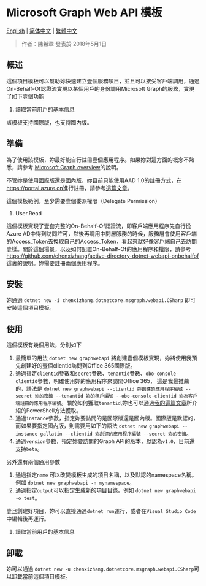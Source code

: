 # Microsoft Graph Web API 模板

[English](https://github.com/chenxizhang/dotnetcore-office365dev-templates/blob/master/dotnetcore-graph-webapi/README.md) | [简体中文](https://github.com/chenxizhang/dotnetcore-office365dev-templates/blob/master/dotnetcore-graph-webapi/lang/zh-cn/README.md) | [繁體中文](https://github.com/chenxizhang/dotnetcore-office365dev-templates/blob/master/dotnetcore-graph-webapi/lang/zh-tw/README.md)

> 作者：陳希章 發表於 2018年5月1日

## 概述

這個項目模板可以幫助妳快速建立壹個服務項目，並且可以接受客戶端調用，通過On-Behalf-Of認證流實現以某個用戶的身份調用Microsoft Graph的服務，實現了如下壹個功能

1. 讀取當前用戶的基本信息

該模板支持國際版，也支持國內版。

## 準備

為了使用該模板，妳最好能自行註冊壹個應用程序。如果妳對這方面的概念不熟悉，請參考 [Microsoft Graph overview](https://github.com/chenxizhang/office365dev/blob/master/docs/microsoftgraphoverview.md)的說明。

不管妳是使用國際版還是國內版，妳目前只能使用AAD 1.0的註冊方式，在<https://portal.azure.cn>進行註冊，請參考[這篇文章](https://github.com/chenxizhang/office365dev/blob/master/docs/applicationregisteration.md)。

這個模板範例，至少需要壹個委派權限（Delegate Permission）

1. User.Read

這個模板實現了壹套完整的On-Behalf-Of認證流，即客戶端應用程序先自行從Azure AD中得到訪問許可，然後再調用中間層服務的時候，服務層會使用客戶端的Access_Token去換取自己的Access_Token，看起來就好像客戶端自己去訪問壹樣。關於這個場景，以及如何配置On-Behalf-Of的應用程序和權限，請參考 <https://github.com/chenxizhang/active-directory-dotnet-webapi-onbehalfof> 這裏的說明。妳需要註冊兩個應用程序。


## 安裝

妳通過 `dotnet new -i chenxizhang.dotnetcore.msgraph.webapi.CSharp` 即可安裝這個項目模板。

## 使用

這個模板有幾個用法，分別如下

1. 最簡單的用法 `dotnet new graphwebapi` 將創建壹個模板實現，妳將使用我預先創建好的壹個clientid訪問到Office 365國際版。
1. 通過指定`clientid`參數和`secret`參數、`tenantid`參數、`obo-console-clientid`參數，明確使用妳的應用程序來訪問Office 365， 這是我最推薦的，語法是 `dotnet new graphwebapi --clientid 妳創建的應用程序編號 --secret 妳的密鑰 --tenantid 妳的租戶編號 --obo-console-clientid 妳為客戶端註冊的應用程序編號`。關於如何獲取`tenantid`,妳也可以通過[我的這篇文章](http://www.cnblogs.com/chenxizhang/p/7904293.html)所介紹的PowerShell方法獲取。
1. 通過`instance`參數，指定妳要訪問的是國際版還是國內版。國際版是默認的，而如果要指定國內版，則需要用如下的語法 `dotnet new graphwebapi --instance gallatin --clientid 妳創建的應用程序編號 --secret 妳的密鑰`。
1. 通過`version`參數，指定妳要訪問的Graph API的版本，默認為`v1.0`，目前還支持`beta`。

另外還有兩個通用參數

1. 通過指定`name` 可以改變模板生成的項目名稱，以及默認的namespace名稱。例如 `dotnet new graphwebapi -n mynamespace`。
1. 通過指定`output`可以指定生成新的項目目錄。例如 `dotnet new graphwebapi -o test`。

壹旦創建好項目，妳可以直接通過`dotnet run`運行，或者在`Visual Studio Code`中編輯後再運行。

1. 讀取當前用戶的基本信息

## 卸載

妳可以通過 `dotnet new -u chenxizhang.dotnetcore.msgraph.webapi.CSharp`可以卸載當前這個項目模板。